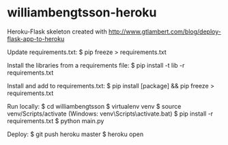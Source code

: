 # williambengtsson-heroku

Heroku-Flask skeleton created with http://www.gtlambert.com/blog/deploy-flask-app-to-heroku

Update requirements.txt:
$ pip freeze > requirements.txt

Install the libraries from a requirements file:
$ pip install -t lib -r requirements.txt

Install and add to requirements.txt:
$ pip install [package] && pip freeze > requirements.txt

Run locally:
$ cd williambengtsson
$ virtualenv venv
$ source venv/Scripts/activate (Windows: venv\Scripts\activate.bat)
$ pip install -r requirements.txt
$ python main.py

Deploy:
$ git push heroku master
$ heroku open
